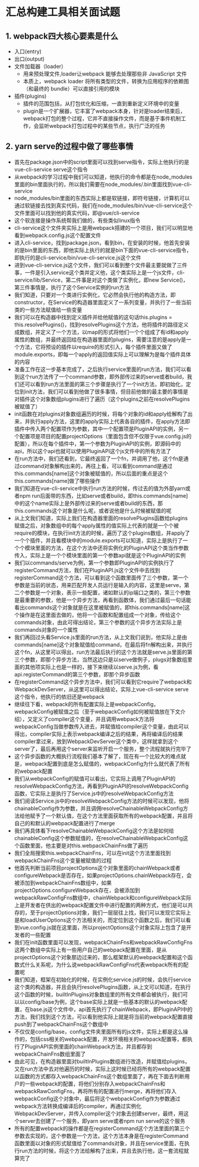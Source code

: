 # 汇总构建工具相关面试题

## 1. webpack四大核心要素是什么
- 入口(entry)
- 出口(output)
- 文件加载器（loader）
  - 用来预处理文件,loader让webpack 能够去处理那些非 JavaScript 文件
  - 本质上，webpack loader 将所有类型的文件，转换为应用程序的依赖图（和最终的 bundle）可以直接引用的模块
- 插件(plugins)
  - 插件的范围包括，从打包优化和压缩，一直到重新定义环境中的变量
  - plugin是一个扩展器，它丰富了webpack本身，针对是loader结束后，webpack打包的整个过程，它并不直接操作文件，而是基于事件机制工作，会监听webpack打包过程中的某些节点，执行广泛的任务

## 2. yarn serve的过程中做了哪些事情
- 首先在package.json中的script里面可以找到serve指令，实际上他执行的是vue-cli-service serve这个指令
- 从webpack的学习过程中我们可以知道，他执行的命令都是在node_modules里面的bin里面执行的，所以我们需要在node_modules/.bin里面找到vue-cli-service
- node_modules/bin里面的东西实际上都是软链接，即符号链接，计算机可以通过软链接去找到真实代码，我们在node_modules/bin/vue-cli-service这个文件里面可以找到他的真实代码，即@vue/cli-service
- 这个软连接是操作系统帮我们做的，有些类似linux指令
- cli-service这个文件夹实际上是用webpack搭建的一个项目，我们可以明显地看到webpack.config.js这个配置文件
- 进入cli-service，找到package.json，看到bin，在安装的时候，他首先安装的是bin里面的东西，即他实际上执行的就是bin下面的vue-cli-service指令，即执行的是cli-service/bin/vue-cli-service.js这个文件
- 进到vue-cli-service.js这个文件，我们可以看到整个文件最主要就做了三件事，一件是引入service这个类并定义他，这个类实际上是一个js文件，cli-service/lib/Service，第二件事是对这个类做了实例化，即new Service()，第三件事情是，执行了这个Service实例的run方法
- 我们知道，只要对一个类进行实例化，它必然会执行他的构造方法，即constructor，在Service的构造器里面定义了一系列变量，并执行了一些当前类的一些方法赋值给一些变量
- 我们可以在构造器中找到定义插件并给他赋值的这句话this.plugins = this.resolvePlugins()，找到resolvePlugins这个方法，他将插件的路径定义成数组，并定义了一个方法，以map的形式将他们一个个组成了有id和apply属性的数组，并最终返回给在构造器里面的plugins，需要注意的是apply是一个方法，它将预设的插件以require的形式引入，每个插件里面又做了module.exports，即每一个apply的返回值实际上可以理解为是每个插件具体的内容
- 准备工作在这一步基本完成了，之后执行service里面的run方法，我们可以看到这个run方法传了一个command参数，即外部传过来的serve或者build，我们还可以看到run方法里面的第三个步骤是执行了一个init方法，即初始化，定位到init方法，我们可以看到他做了很多事情，但目前他做的最主要的事情是对插件这个对象数组plugins进行了遍历（这个plugins之前在resolvePlugins被赋值了）
- init函数在对plugins对象数组遍历的时候，将每个对象的id和apply给解构了出来，并执行apply方法，这里的apply实际上代表各自的插件，在apply方法即插件中传入两个配置项作为参数，其中一个配置项是PluginAPI的实例，另一个配置项是项目的配置projectOptions（里面包含但不仅限于vue.config.js的配置），所以在每个插件中，第一个参数为PluginAPI的实例，即源码中的api，所以这个api也就可以使用PluginAPI这个js文件中的所有方法了
- 在run方法中，我们还看到，它最终返回了一个fn，并调用了他，这个fn是通过command对象解构出来的，再往上看，可以看到command是通过this.commands[name]这个对象被赋值的，所以后面的重点是这个this.commands[name]做了哪些操作
- 我们知道在vue-cli-service中执行run方法的时候，传过去的值为外部yarn或者npm run后面带的东西，比如serve或者build，即this.commands[name]中的这个name实际上是外部传过来的serve或者build的东西，那this.commands这个对象是什么呢，或者说他是什么时候被赋值的呢
- 从上文我们知道，实际上我们在构造器里面的resolvePlugins函数给plugins赋值之后，对象数组中的每个apply属性的值实际上代表的就是一个个被require的模块，在执行init方法的时候，遍历了这个plugins数组，并apply了一个个插件，并且看模块中的module.exports可以知道，实际上是执行了一个个模块里面的方法，在这个方法中还将实例化的PluginAPI这个类当作参数传入，实际上是一个个模块里面的第一个参数api就是这个PluginAPI的实例
- 我们以commands/serve为例，第一个参数即PluginAPI的实例执行了registerCommand方法，我们在PluginAPI.js这个文件中去找到registerCommand这个方法，可以看到这个函数里面传了三个参数，第一个参数是当前的状态，用来匹配开发人员运行是输入的内容，这里是serve，第二个参数是一个对象，表示一些配置，诸如默认的ip端口之类的，第三个参数是最重要的参数，他是一个异步方法，再看到函数体，我们通过最后一句话能看出commands这个对象就是在这里被赋值的，即this.commands[name]这个操作是在这里面去做的，他将一个函数和配置组成一个对象，传给这个commands对象，由此可得出结论，第三个参数的这个异步方法实际上是commands对象的一个属性
- 我们再回过头看Service.js里面的run方法，从上文我们说到，他实际上是由commands[name]这个对象赋值给command，在最后将fn解构出来，并执行这个fn，从这里可以得出，run方法最后执行的这个方法就是serve.js里面的第三个参数，即那个异步方法，当然这边只是以serve做例子，plugs对象数组里面的其他项实际上也是一样的，接下来继续以serve.js为例，看api.registerCommand的第三个参数，即那个异步函数
- 在registerCommand这个异步方法中，我们可以看到它require了webpack和WebpackDevServer，从这里可以得出结论，实际上vue-cli-service serve这个指令，他执行的依旧还是webpack
- 继续往下看，webpack的所有配置实际上是webpackConfig，webpackConfig被赋值之后（至于webpackConfig如何被赋值放在下文介绍），又定义了compiler这个变量，并且调用webpack方法将webpackConfig当做参数传入进去，并赋值给compiler这个变量，由此可以得出，compiler实际上表示webpack编译之后的结果，再将编译后的结果compiler拿过来，放到WebpackDevServer这个类中，这样就拿到这个server了，最后再用这个server来监听开启一个服务，整个流程就执行完毕了
- 这个异步函数的大概执行流程我们基本了解了，现在有一个比较大的难点就是，webpack配置到底是怎么赋值的，webpackConfig为什么就代表了所有的webpack配置
- 我们从webpackConfig的赋值可以看出，它实际上调用了PluginAPI的resolveWebpackConfig方法，再看到PluginAPI的resolveWebpackConfig函数，它实际上是执行了Service.js中的resolveWebpackConfig方法
- 我们阅读Service.js中的resolveWebpackConfig方法的时候可以发现，他将chainableConfig作为参数，并且调佣resolveChainableWebpackConfig方法给他赋予了一个默认值，在这个方法里面获取所有的webpack配置，并且将自己的和默认的webpack配置进行了merge
- 我们再具体看下resolveChainableWebpackConfig这个方法是如何给chainableConfig这个参数赋值的，在resolveChainableWebpackConfig这个函数里面，他主要是对this.webpackChainFns做了遍历
- 我们全局搜索this.webpackChainFns，可以在init这个方法里面找到webpackChainFns这个变量被赋值的过程
- 他首先判断当前项目projectOptions这个对象里面的chainWebpack或者configureWebpack是否存在，如果projectOptions.chainWebpack存在，会被添加到webpackChainFns数组中，如果projectOptions.configureWebpack存在，会被添加到webpackRawConfigFns数组中，chainWebpack和configureWebpack实际上是开发者在供出的webpack配置文件中进行配置的两种方式，他们是可以共存的，至于projectOptions对象，我们一层层往上找，我们可以发现它实际上是和loadUserOptions这个方法相关的，而定位到这个函数之后，我们可以看到vue.config.js就在这里面，所以projectOptions这个对象实际上包含了是开发者的一些配置
- 我们在init函数里面可以发现，webpackChainFns和webpackRawConfigFns这两个数组中实际上有一些用户自己的webpack配置在里面，是从projectOptions这个对象那边过来的，那么框架默认的webpack配置和这个函数式什么关系呢，为什么说webpackRawConfigFns代表webpack所有的配置呢
- 我们知道，框架在初始化的时候，在实例化service.js的时候，会执行service这个类的构造器，并且会执行resolvePlugins函数，从上文可以知道，在执行这个函数的时候，builtInPlugins对象数组里的所有文件都会被执行，我们可以以config/base为例，这个base实际上就是一些基本的默认的webpack配置，在base.js这个文件中，api首先执行了chainWebpack，即PluginAPI中的方法，我们找到这个方法，可以看到他实际上就是将当前的webpack配置直接push到了webpackChainFns这个数组中
- 不仅仅是config/base，config文件夹里面所有的js文件，实际上都是这么操作的，包括css相关的webpack配置，开发环境相关的webpack配置等，都执行了PluginAPI实例里面的chainWebpack方法，并且都存到webpackChainFns数组里面了
- 由此可见，在构造器里面对builtInPlugins数组进行改造，并赋值给plugins，又在run方法中去对他遍历的时候，实际上这时候已经将所有的webpack配置以函数的方式都存入webpackChainFns这个数组里面了，再在下面去判断用户的一些webpack的配置，将他们分别存入webpackChainFns和webpackRawConfigFns，再将所有的配置进行merge，再将他们存入webpackConfig这个对象中，最后将这个webpackConfig作为参数通过webpack方法转换成编译后的compiler，再通过实例化WebpackDevServer，并传入compiler这个对象去创建server，最终，用这个server去创建了一个服务，即yarn serve或者npm run serve的这个服务 
- 所有的配置webpack的操作都是在registerCommand这个方法里面的第三个参数去实现的，这个参数是一个方法，这个方法本身是在registerCommand函数里面以对象的形式赋值给了commands对象，并且在service里面，在执行run方法的时候，将这个方法给解构了出来，并且去执行他，这一套流程就算完了
<!-- - 在这里面有几个非常关键的点 -->

